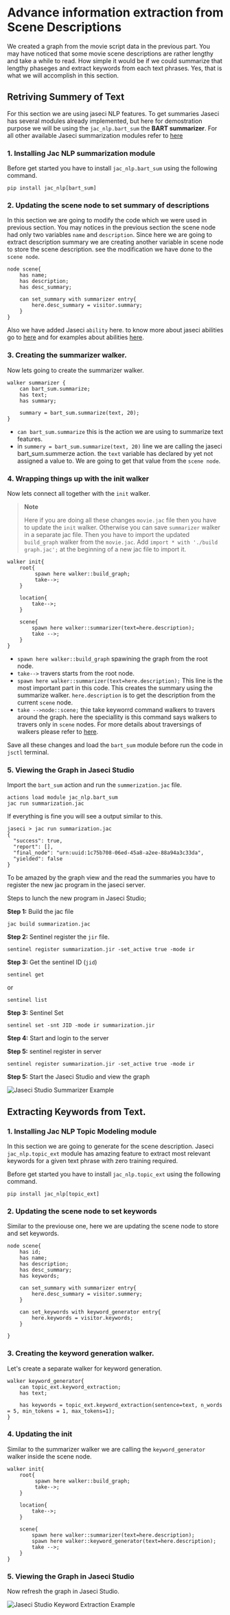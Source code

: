 # Advance information extraction from Scene Descriptions

We created a graph from the movie script data in the previous part. You may have noticed that some movie scene descriptions are rather lengthy and take a while to read. How simple it would be if we could summarize that lengthy phaseges and extract keywords from each text phrases. Yes, that is what we will accomplish in this section.

## Retriving Summery of Text

For this section we are using jaseci NLP features. To get summaries Jaseci has several modules already implemented, but here for demostration purpose we will be using the `jac_nlp.bart_sum` the **BART summarizer**. For all other available Jaseci summarization modules refer to [here](../../../README.md)

### 1. Installing Jac NLP summarization module

Before get started you have to install `jac_nlp.bart_sum` using the following command.

```
pip install jac_nlp[bart_sum]
```

### 2. Updating the scene node to set summary of descriptions

In this section we are going to modify the code which we were used in previous section. You may notices in the previous section the scene node had only two variables `name` and `description`. Since here we are going to extract description summary we are creating another variable in scene node to store the scene description. see the modification we have done to the `scene node`.

```jac
node scene{
    has name;
    has description;
    has desc_summary;

    can set_summary with summarizer entry{
        here.desc_summary = visitor.summary;
    }
}
```

Also we have added Jaseci `ability` here. to know more about jaseci abilities go to [here](../canoniCAI/codelab/lang_dogs/../../../../CanoniCAI/codelabs/lang_docs/abilities.md) and for examples about abilities [here](../canoniCAI/codelabs/../../../CanoniCAI/codelabs/lang_docs/abilities_by_example.md).


### 3. Creating the summarizer walker.

Now lets going to create the summarizer walker.

```jac
walker summarizer {
    can bart_sum.summarize;
    has text;
    has summary;

    summary = bart_sum.summarize(text, 20);
}
```

- `can bart_sum.summarize` this is the action we are using to summarize text features.
-  in `summery = bart_sum.summarize(text, 20)` line we are calling the jaseci bart_sum.summerze action. the `text` variable has declared by yet not assigned a value to. We are going to get that value from the `scene node`.


### 4. Wrapping things up with the init walker

Now lets connect all together with the `init` walker.

> **Note**
>
> Here if you are doing all these changes `movie.jac` file then you have to update the `init` walker. Otherwise you can save `summarizer` walker in a separate jac file. Then you have to import the updated `build_graph` walker from the `movie.jac`. Add `import * with './build graph.jac';` at the beginning of a new jac file to import it.
>
>


```jac
walker init{
    root{
         spawn here walker::build_graph;
         take-->;
    }

    location{
        take-->;
    }

    scene{
        spawn here walker::summarizer(text=here.description);
        take -->;
    }
}

```

- `spawn here walker::build_graph` spawining the graph from the root node.
- `take-->` travers starts from the root node.
- `spawn here walker::summarizer(text=here.description);` This line is the most important part in this code. This creates the summary using the summarize walker. `here.description` is to get the description from the current `scene` node.
- `take -->node::scene;` thie take keyworrd command walkers to travers around the graph. here the speciallity is this command says walkers to travers only in `scene` nodes. For more details about traversings of walkers please refer to [here](../canoniCAI/codelabs/lang_docs/../../../../CanoniCAI/codelabs/lang_docs/walkers_by_example.md).


Save all these changes and load the `bart_sum` module before run the code in `jsctl` terminal.

### 5. Viewing the Graph in Jaseci Studio

Import the `bart_sum` action and run the `summerization.jac` file.

```
actions load module jac_nlp.bart_sum
jac run summarization.jac
```
If everything is fine you will see a output similar to this.

```
jaseci > jac run summarization.jac
{
  "success": true,
  "report": [],
  "final_node": "urn:uuid:1c75b708-06ed-45a8-a2ee-88a94a3c33da",
  "yielded": false
}
```

To be amazed by the graph view and the read the summaries you have to register the new jac program in the jaseci server.

Steps to lunch the new program in Jaseci Studio;

**Step 1:** Build the jac file
```
jac build summarization.jac
```

**Step 2:** Sentinel register the `jir`   file.
```
sentinel register summarization.jir -set_active true -mode ir
```

**Step 3:** Get the sentinel ID (`jid`)

```
sentinel get
```

or

```
sentinel list
```

**Step 3:** Sentinel Set

```
sentinel set -snt JID -mode ir summarization.jir
```

**Step 4:** Start and login to the server

**Step 5:** sentinel register in server
```
sentinel register summarization.jir -set_active true -mode ir
```

**Step 5:** Start the Jaseci Studio and view the graph

![Jaseci Studio Summarizer Example]("./../img/summerizer_example.png)

## Extracting Keywords from Text.

### 1. Installing Jac NLP Topic Modeling module

In this section we are going to generate for the scene description. Jaseci `jac_nlp.topic_ext` module has amazing feature to extract most relevant keywords for a given text phrase with zero training required.

Before get started you have to install `jac_nlp.topic_ext` using the following command.

```
pip install jac_nlp[topic_ext]
```

### 2. Updating the scene node to set keywords

Similar to the previouse one, here we are updating the scene node to store and set keywords.


```jac
node scene{
    has id;
    has name;
    has description;
    has desc_summary;
    has keywords;

    can set_summary with summarizer entry{
        here.desc_summary = visitor.summery;
    }

    can set_keywords with keyword_generator entry{
        here.keywords = visitor.keywords;
    }

}
```

### 3. Creating the keyword generation walker.

Let's create a separate walker for keyword generation.

```jac
walker keyword_generator{
    can topic_ext.keyword_extraction;
    has text;

    has keywords = topic_ext.keyword_extraction(sentence=text, n_words = 5, min_tokens = 1, max_tokens=1);
}
```

### 4. Updating the init

Similar to the summarizer walker we are calling the `keyword_generator` walker inside the scene node.

```jac
walker init{
    root{
         spawn here walker::build_graph;
         take-->;
    }

    location{
        take-->;
    }

    scene{
        spawn here walker::summarizer(text=here.description);
        spawn here walker::keyword_generator(text=here.description);
        take -->;
    }
}
```

### 5. Viewing the Graph in Jaseci Studio

Now refresh the graph in Jaseci Studio.

![Jaseci Studio Keyword Extraction Example]("./../img/keyword_example.png)